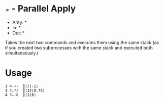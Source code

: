 # `₌` - Parallel Apply

- Arity: *
- In: *
- Out: *

Takes the next two commands and executes them using the same stack (as if you created two subprocesses with the same stack and executed both simultaneously.)

# Usage
```
3 4₌+-  ║⟨7|-1⟩
3 4₌*/  ║⟨12|0.75⟩
4 3₌-d  ║⟨1|6⟩
```
